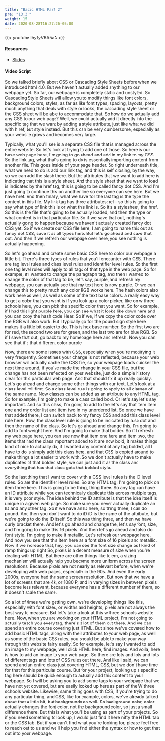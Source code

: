 ```yaml
---
title: "Basic HTML Part 2"
pre: "13.3 "
weight: 15
date: 2020-08-28T16:27:26-05:00
---
```


{{< youtube IhyfyV6A5aA >}}


#### Resources
* [Slides](../slides/13-WebProgramming1-cc.pdf)

#### Video Script

So we talked briefly about CSS or Cascading Style Sheets before when we introduced html 4.0. But we haven't actually added anything to our webpage yet. So far, our webpage is completely static and unstyled. So Cascading Style Sheets will allow you to modify things like font colors, background colors, styles, as far as like font types, spacing, layouts, pretty much anything that deals with style or looks, the cascading style sheet or the CSS sheet will be able to accommodate that. So how do we actually add any CSS to our web page? Well, we could actually add it directly into the specific tag that we want by adding a style attribute, just like what we did with h ref, but style instead. But this can be very cumbersome, especially as your website grows and becomes very large. 

Typically, what you'll see is a separate CSS file that is managed across the entire website. So let's look at trying to add one of those. So here is our base web page here, I'm going to go ahead and add in my link to my CSS. So the link tag, what that's going to do is essentially importing content from another file. This goes inside of your page header. So right underneath title, what we need to do is add our link tag, and this is self closing, by the way, so we can add the slash there. But the attributes that we want to add here is indicating that this is a style sheet. And the style sheet that we want to load is indicated by the href tag, this is going to be called fancy dot CSS. And I'm just going to continue this on another line so everyone can see here. But we have href. And then finally, what we have for the last tag is the type the content in this file. My link tag has three attributes: rel - so this is going to say what type of link this is or what this link is. So it's a stylesheet, the href. So this is the file that's going to be actually loaded, and then the type or what content is in that particular file. So if we save that out, nothing's actually going to happen because we haven't actually created fancy dot CSS yet. So if we create our CSS file here, I am going to name this out as fancy dot CSS, save it as all types here. But let's go ahead and save that out. And then if we refresh our webpage over here, you see nothing is actually happening. 

So let's go ahead and create some basic CSS here to color our webpage a little bit. There's three types of rules that you'll encounter with CSS. There are tag level rules and class level rules and identifier level rules. So the first one tag level rules will apply to all tags of that type in the web page. So for example, if I wanted to change the paragraph tag, and then I wanted to change the color of that tag to be, let's say, purple, and refresh my webpage, you can actually see that my text here is now purple. Or we can change this to pretty much any color RGB works here. The hash colors also work here as well, as well as some of the text base colors. a really easy way to get a color that you want is if you look up a color picker, like on w three schools here, you can pick the specific color that you want. So for example, if I had this light purple here, you can see what it looks like down here and you can copy the hash code Hear. So if we, if we copy the color code over the RGB will also work. But I typically go for the pound sign style here makes it a little bit easier to do. This is hex base number. So the first two are for red, the second two are for green, and the last two are for blue RGB. So if I save that out, go back to my homepage here and refresh. Now you can see that it's that different color purple. 

Now, there are some issues with CSS, especially when you're modifying it very frequently. Sometimes your change is not reflected, because your web browser will actually cache the CSS file, so your webpage loads quicker the next time around, if you've made the change in your CSS file, but the change has not been reflected on your website, just do a simple history clear for this particular web page. And that should fix it up really quickly. Let's go ahead and change some other things with our text. Let's look at a class level roll first. So a class level rule is going to apply to all classes of the same name. Now classes can be added as an attribute to any HTML tag. So for example, I'm going to make a class called bold. Or let's say let's say important. And so this class, I'm going to add to the let's say that item item one and my order list and item two in my unordered list. So once we have that added there, I can switch back to my fancy CSS and add this class level rule here. Now, the class level rule is going to be indicated by a.so dot and then the name of the class. So let's go ahead and change this, I'm going to add to font weight here. And I'm going to make that bolder. So if I refresh my web page here, you can see now that item one here and item two, the items that had the class important added to it are now bold, it makes things kind of nice to actually do, if I wanted any content of any tag bolded, all I have to do is simply add this class here, and that CSS is copied around to make things a lot easier to work with. So we don't actually have to make duplicates of that bolded style, we can just add it as the class and everything that has that class gets that bolded style. 

So the last thing that I want to cover with a CSS level rules is the ID level rules. So are the identifier level rules. So any HTML tag, I'm going to pick on item three here. This is going to be thing, thing three. So any tag can have an ID attribute while you can technically duplicate this across multiple tags, it is very poor style. The idea behind the ID attribute is that the idea itself is unique in a given web page. So make sure you never actually duplicate an ID and any other tag. So if we have an ID here, so thing three, I can do pound. And then you don't want to do iD iD is the name of the attribute, but we're going to do the ID itself. So this was thing three, and then we have curly bracket there. And let's go ahead and change the, let's say font, size, and I'm going to make this 16 pixels. And then let's go ahead and also do font style. I'm going to make it metallic. Let's refresh our webpage here. And now you see that this item here as a font size of 16 pixels and metallic. Now if we increase that, hey, you can see the font size change as I kind of ramp things up right So, pixels is a decent measure of size when you're dealing with HTML. But there are other things like to em, a sizing mechanism will actually help you become more uniform across the screen resolutions. Because pixels are not nearly as relevant before, when we're developing with web pages, especially in the 90s. And even the early 2000s, everyone had the same screen resolution. But now that we have a lot of screens that are 4k, or 1080 P, and in varying sizes in between pixels become less relevant, because everyone has a different number of them, so it doesn't scale the same. 

So a lot of times we're getting own, we're developing things like this, especially with font sizes, or widths and heights, pixels are not always the best way to measure. But let's take a look at this w three schools website here. Now, when you are working on your HTML project, I'm not going to actually teach you every tag, there's a lot of them out there. And we can spend an entire course covering just HTML. But since we've covered how to add basic HTML tags, along with their attributes to your web page, as well as some of the basic CSS rules, you should be able to make your way through this website fairly easily. So for example, let's say I wanted to add an image to my webpage, well click HTML here, find images. And voila, here is how to add an image to your web page. So there are lots and lots and lots of different tags and lots of CSS rules out there. And like I said, we can spend and an entire class just covering HTML, CSS, but we don't have time for that for this particular course. But for your project, looking up a specific tag here should be quick enough to actually add this content to your webpage. So I will be asking you to add some tags to your webpage that we have not yet covered, but are easily looked up here as part of the W three schools website. Likewise, same thing goes with CSS, if you're trying to do any particular thing, and CSS, like for example, colors, we've already talked about that a little bit, but backgrounds as well. So background color, color actually changes the font color, not the background color, so just a small difference there. But this is what you'll be using as part of your projects. So if you need something to look up, I would just find it here nifty the HTML tab or the CSS tab. But if you can't find what you're looking for, please feel free to reach out to us and we'll help you find either the syntax or how to get that out into your webpage. 

